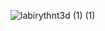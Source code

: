 ![labirythnt3d (1) (1)](https://github.com/user-attachments/assets/b862ed0d-67c7-4d84-8ed2-959b7fb029e4)
